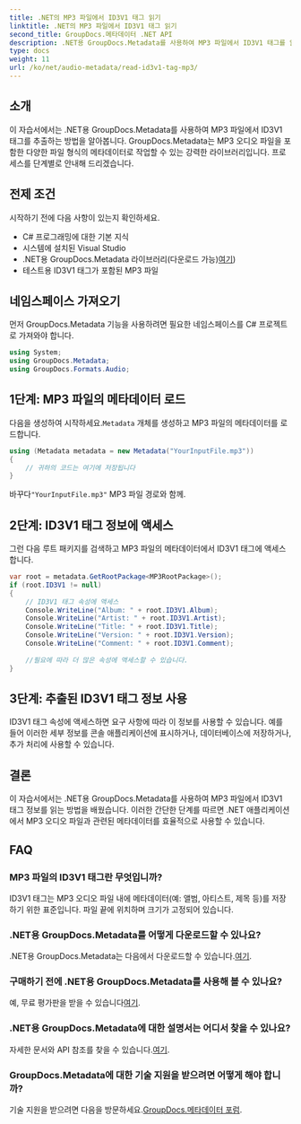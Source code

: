 ```yaml
---
title: .NET의 MP3 파일에서 ID3V1 태그 읽기
linktitle: .NET의 MP3 파일에서 ID3V1 태그 읽기
second_title: GroupDocs.메타데이터 .NET API
description: .NET용 GroupDocs.Metadata를 사용하여 MP3 파일에서 ID3V1 태그를 읽는 방법을 알아보세요. 코드 예제가 포함된 단계별 튜토리얼입니다.
type: docs
weight: 11
url: /ko/net/audio-metadata/read-id3v1-tag-mp3/
---
```

## 소개
이 자습서에서는 .NET용 GroupDocs.Metadata를 사용하여 MP3 파일에서 ID3V1 태그를 추출하는 방법을 알아봅니다. GroupDocs.Metadata는 MP3 오디오 파일을 포함한 다양한 파일 형식의 메타데이터로 작업할 수 있는 강력한 라이브러리입니다. 프로세스를 단계별로 안내해 드리겠습니다.
## 전제 조건
시작하기 전에 다음 사항이 있는지 확인하세요.
- C# 프로그래밍에 대한 기본 지식
- 시스템에 설치된 Visual Studio
-  .NET용 GroupDocs.Metadata 라이브러리(다운로드 가능)[여기](https://releases.groupdocs.com/metadata/net/))
- 테스트용 ID3V1 태그가 포함된 MP3 파일

## 네임스페이스 가져오기
먼저 GroupDocs.Metadata 기능을 사용하려면 필요한 네임스페이스를 C# 프로젝트로 가져와야 합니다.
```csharp
using System;
using GroupDocs.Metadata;
using GroupDocs.Formats.Audio;
```
## 1단계: MP3 파일의 메타데이터 로드
 다음을 생성하여 시작하세요.`Metadata` 개체를 생성하고 MP3 파일의 메타데이터를 로드합니다.
```csharp
using (Metadata metadata = new Metadata("YourInputFile.mp3"))
{
    // 귀하의 코드는 여기에 저장됩니다
}
```
 바꾸다`"YourInputFile.mp3"` MP3 파일 경로와 함께.
## 2단계: ID3V1 태그 정보에 액세스
그런 다음 루트 패키지를 검색하고 MP3 파일의 메타데이터에서 ID3V1 태그에 액세스합니다.
```csharp
var root = metadata.GetRootPackage<MP3RootPackage>();
if (root.ID3V1 != null)
{
    // ID3V1 태그 속성에 액세스
    Console.WriteLine("Album: " + root.ID3V1.Album);
    Console.WriteLine("Artist: " + root.ID3V1.Artist);
    Console.WriteLine("Title: " + root.ID3V1.Title);
    Console.WriteLine("Version: " + root.ID3V1.Version);
    Console.WriteLine("Comment: " + root.ID3V1.Comment);
    
    //필요에 따라 더 많은 속성에 액세스할 수 있습니다.
}
```
## 3단계: 추출된 ID3V1 태그 정보 사용
ID3V1 태그 속성에 액세스하면 요구 사항에 따라 이 정보를 사용할 수 있습니다. 예를 들어 이러한 세부 정보를 콘솔 애플리케이션에 표시하거나, 데이터베이스에 저장하거나, 추가 처리에 사용할 수 있습니다.

## 결론
이 자습서에서는 .NET용 GroupDocs.Metadata를 사용하여 MP3 파일에서 ID3V1 태그 정보를 읽는 방법을 배웠습니다. 이러한 간단한 단계를 따르면 .NET 애플리케이션에서 MP3 오디오 파일과 관련된 메타데이터를 효율적으로 사용할 수 있습니다.

## FAQ
### MP3 파일의 ID3V1 태그란 무엇입니까?
ID3V1 태그는 MP3 오디오 파일 내에 메타데이터(예: 앨범, 아티스트, 제목 등)를 저장하기 위한 표준입니다. 파일 끝에 위치하며 크기가 고정되어 있습니다.
### .NET용 GroupDocs.Metadata를 어떻게 다운로드할 수 있나요?
 .NET용 GroupDocs.Metadata는 다음에서 다운로드할 수 있습니다.[여기](https://releases.groupdocs.com/metadata/net/).
### 구매하기 전에 .NET용 GroupDocs.Metadata를 사용해 볼 수 있나요?
 예, 무료 평가판을 받을 수 있습니다[여기](https://releases.groupdocs.com/).
### .NET용 GroupDocs.Metadata에 대한 설명서는 어디서 찾을 수 있나요?
 자세한 문서와 API 참조를 찾을 수 있습니다.[여기](https://reference.groupdocs.com/metadata/net/).
### GroupDocs.Metadata에 대한 기술 지원을 받으려면 어떻게 해야 합니까?
 기술 지원을 받으려면 다음을 방문하세요.[GroupDocs.메타데이터 포럼](https://forum.groupdocs.com/c/metadata/14).